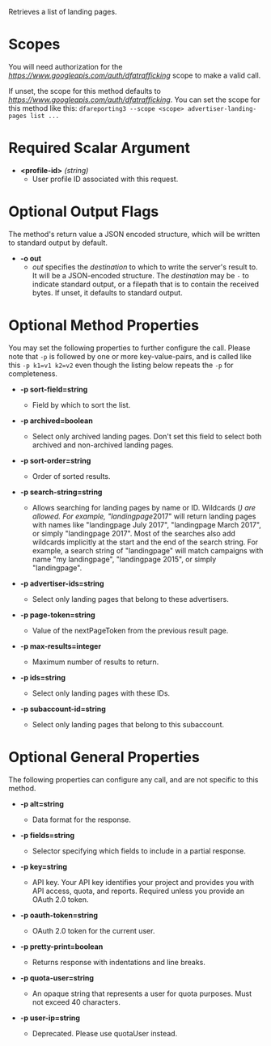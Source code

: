 Retrieves a list of landing pages.
# Scopes

You will need authorization for the *https://www.googleapis.com/auth/dfatrafficking* scope to make a valid call.

If unset, the scope for this method defaults to *https://www.googleapis.com/auth/dfatrafficking*.
You can set the scope for this method like this: `dfareporting3 --scope <scope> advertiser-landing-pages list ...`
# Required Scalar Argument
* **&lt;profile-id&gt;** *(string)*
    - User profile ID associated with this request.

# Optional Output Flags

The method's return value a JSON encoded structure, which will be written to standard output by default.

* **-o out**
    - *out* specifies the *destination* to which to write the server's result to.
      It will be a JSON-encoded structure.
      The *destination* may be `-` to indicate standard output, or a filepath that is to contain the received bytes.
      If unset, it defaults to standard output.
# Optional Method Properties

You may set the following properties to further configure the call. Please note that `-p` is followed by one 
or more key-value-pairs, and is called like this `-p k1=v1 k2=v2` even though the listing below repeats the
`-p` for completeness.

* **-p sort-field=string**
    - Field by which to sort the list.

* **-p archived=boolean**
    - Select only archived landing pages. Don&#39;t set this field to select both archived and non-archived landing pages.

* **-p sort-order=string**
    - Order of sorted results.

* **-p search-string=string**
    - Allows searching for landing pages by name or ID. Wildcards (*) are allowed. For example, &#34;landingpage*2017&#34; will return landing pages with names like &#34;landingpage July 2017&#34;, &#34;landingpage March 2017&#34;, or simply &#34;landingpage 2017&#34;. Most of the searches also add wildcards implicitly at the start and the end of the search string. For example, a search string of &#34;landingpage&#34; will match campaigns with name &#34;my landingpage&#34;, &#34;landingpage 2015&#34;, or simply &#34;landingpage&#34;.

* **-p advertiser-ids=string**
    - Select only landing pages that belong to these advertisers.

* **-p page-token=string**
    - Value of the nextPageToken from the previous result page.

* **-p max-results=integer**
    - Maximum number of results to return.

* **-p ids=string**
    - Select only landing pages with these IDs.

* **-p subaccount-id=string**
    - Select only landing pages that belong to this subaccount.

# Optional General Properties

The following properties can configure any call, and are not specific to this method.

* **-p alt=string**
    - Data format for the response.

* **-p fields=string**
    - Selector specifying which fields to include in a partial response.

* **-p key=string**
    - API key. Your API key identifies your project and provides you with API access, quota, and reports. Required unless you provide an OAuth 2.0 token.

* **-p oauth-token=string**
    - OAuth 2.0 token for the current user.

* **-p pretty-print=boolean**
    - Returns response with indentations and line breaks.

* **-p quota-user=string**
    - An opaque string that represents a user for quota purposes. Must not exceed 40 characters.

* **-p user-ip=string**
    - Deprecated. Please use quotaUser instead.
